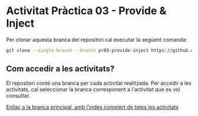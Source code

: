# Activitat Pràctica 03 - Provide & Inject

Per clonar aquesta branca del repositori cal executar la següent comanda:

```bash
git clone --single-branch --branch pr03-provide-inject https://github.com/picuu/m14.git
```

## Com accedir a les activitats?

El repositori conté una branca per cada activitat realitzada. Per accedir a les activitats, cal seleccionar la branca corresponent a l'activitat que es vol consultar.

[Enllaç a la branca principal, amb l'index complert de totes les activitats](https://github.com/picuu/m14?tab=readme-ov-file#branques-per-activitat)
